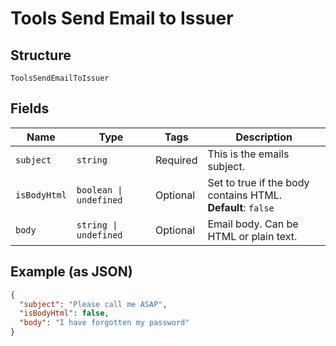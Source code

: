 
# Tools Send Email to Issuer

## Structure

`ToolsSendEmailToIssuer`

## Fields

| Name | Type | Tags | Description |
|  --- | --- | --- | --- |
| `subject` | `string` | Required | This is the emails subject. |
| `isBodyHtml` | `boolean \| undefined` | Optional | Set to true if the body contains HTML.<br>**Default**: `false` |
| `body` | `string \| undefined` | Optional | Email body. Can be HTML or plain text. |

## Example (as JSON)

```json
{
  "subject": "Please call me ASAP",
  "isBodyHtml": false,
  "body": "I have forgotten my password"
}
```


